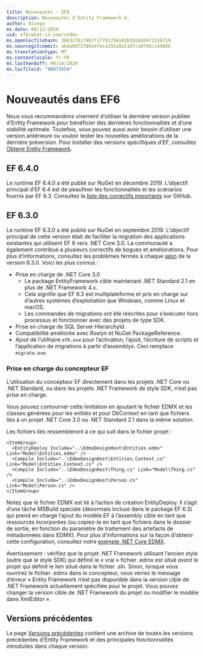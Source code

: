 ```yaml
---
title: Nouveautés – EF6
description: Nouveautés d’Entity Framework 6.
author: divega
ms.date: 09/12/2019
uid: ef6/what-is-new/index
ms.openlocfilehash: 3663276174b7f17701756a82b592ebb971516719
ms.sourcegitcommit: abda0872f86eefeca191a9a11bfca976bc14468b
ms.translationtype: MT
ms.contentlocale: fr-FR
ms.lasthandoff: 09/14/2020
ms.locfileid: "90073654"
---
```

# <a name="whats-new-in-ef6"></a>Nouveautés dans EF6

Nous vous recommandons vivement d’utiliser la dernière version publiée d’Entity Framework pour bénéficier des dernières fonctionnalités et d’une stabilité optimale.
Toutefois, vous pouvez aussi avoir besoin d’utiliser une version antérieure ou vouloir tester les nouvelles améliorations de la dernière préversion.
Pour installer des versions spécifiques d’EF, consultez [Obtenir Entity Framework](xref:ef6/fundamentals/install).

## <a name="ef-640"></a>EF 6.4.0

Le runtime EF 6.4.0 a été publié sur NuGet en décembre 2019. L’objectif principal d’EF 6.4 est de peaufiner les fonctionnalités et les scénarios fournis par EF 6.3. Consultez la [liste des correctifs importants](https://github.com/dotnet/ef6/milestone/14?closed=1) sur GitHub.

## <a name="ef-630"></a>EF 6.3.0

Le runtime EF 6.3.0 a été publié sur NuGet en septembre 2019. L’objectif principal de cette version était de faciliter la migration des applications existantes qui utilisent EF 6 vers .NET Core 3.0. La communauté a également contribué à plusieurs correctifs de bogues et améliorations. Pour plus d’informations, consultez les problèmes fermés à chaque [jalon](https://github.com/aspnet/EntityFramework6/milestones?state=closed) de la version 6.3.0. Voici les plus connus :

- Prise en charge de .NET Core 3.0
  - Le package EntityFramework cible maintenant .NET Standard 2.1 en plus de .NET Framework 4.x.
  - Cela signifie que EF 6.3 est multiplateforme et pris en charge sur d’autres systèmes d’exploitation que Windows, comme Linux et macOS.
  - Les commandes de migrations ont été réécrites pour s’exécuter hors processus et fonctionner avec des projets de type SDK.
- Prise en charge de SQL Server HierarchyId.
- Compatibilité améliorée avec Roslyn et NuGet PackageReference.
- Ajout de l’utilitaire `ef6.exe` pour l’activation, l’ajout, l’écriture de scripts et l’application de migrations à partir d’assemblys. Ceci remplace `migrate.exe`.

### <a name="ef-designer-support"></a>Prise en charge du concepteur EF

L’utilisation du concepteur EF directement dans les projets .NET Core ou .NET Standard, ou dans les projets .NET Framework de style SDK, n’est pas prise en charge. 

Vous pouvez contourner cette limitation en ajoutant le fichier EDMX et les classes générées pour les entités et pour DbContext en tant que fichiers liés à un projet .NET Core 3.0 ou .NET Standard 2.1 dans la même solution.

Les fichiers liés ressembleront à ce qui suit dans le fichier projet :

``` csproj 
<ItemGroup>
  <EntityDeploy Include="..\EdmxDesignHost\Entities.edmx" Link="Model\Entities.edmx" />
  <Compile Include="..\EdmxDesignHost\Entities.Context.cs" Link="Model\Entities.Context.cs" />
  <Compile Include="..\EdmxDesignHost\Thing.cs" Link="Model\Thing.cs" />
  <Compile Include="..\EdmxDesignHost\Person.cs" Link="Model\Person.cs" />
</ItemGroup>
```

Notez que le fichier EDMX est lié à l’action de création EntityDeploy. Il s’agit d’une tâche MSBuild spéciale (désormais incluse dans le package EF 6.3) qui prend en charge l’ajout du modèle EF à l’assembly cible en tant que ressources incorporées (ou copiez-le en tant que fichiers dans le dossier de sortie, en fonction du paramètre de traitement des artefacts de métadonnées dans EDMX). Pour plus d’informations sur la façon d’obtenir cette configuration, consultez notre [exemple .NET Core EDMX](https://aka.ms/EdmxDotNetCoreSample).

Avertissement : vérifiez que le projet .NET Framework utilisant l’ancien style (autre que le style SDK) qui définit le « vrai » fichier .edmx est situé _avant_ le projet qui définit le lien situé dans le fichier .sln. Sinon, lorsque vous ouvrirez le fichier .edmx dans le concepteur, vous verrez le message d’erreur « Entity Framework n’est pas disponible dans la version cible de .NET Framework actuellement spécifiée pour le projet. Vous pouvez changer la version cible de .NET Framework du projet ou modifier le modèle dans XmlEditor ».

## <a name="past-releases"></a>Versions précédentes

La page [Versions précédentes](xref:ef6/what-is-new/past-releases) contient une archive de toutes les versions précédentes d’Entity Framework et des principales fonctionnalités introduites dans chaque version.
